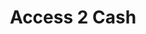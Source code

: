 ---
title: Access 2 Cash
slug: access-2-cash
updated-on: '2024-05-30T13:44:31.749Z'
created-on: '2024-05-30T13:41:46.671Z'
published-on: '2024-05-30T13:54:32.469Z'
f_city-state-2:
- cms/city/coldwater-mi.md
- cms/city/lake-city-ut.md
- cms/city/salt-lake-cty-ut.md
f_locations:
- cms/payday-loan/access-2-cash-833.md
- cms/payday-loan/access-2-cash-834.md
- cms/payday-loan/access-2-cash-835.md
- cms/payday-loan/access-2-cash-836.md
- cms/payday-loan/access-2-cash-837.md
f_states:
- cms/state/michigan.md
- cms/state/utah.md
layout: '[company].html'
tags: company
---